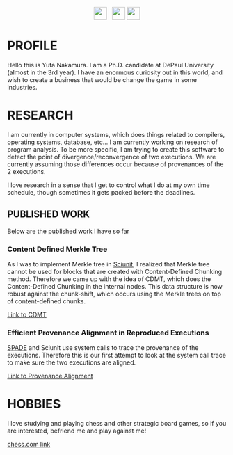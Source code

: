 <p align='center'>
<a href="https://twitter.com/yutanak6"><img height="30" src="https://github.com/WaylonWalker/WaylonWalker/blob/main/icon/twitter.png?raw=true"></a>&nbsp;&nbsp;
<a href="https://www.linkedin.com/in/yuta-nakamura-93b9b778/"><img height="30" src="https://github.com/WaylonWalker/WaylonWalker/blob/main/icon/linkedin.png?raw=true"></a>
<a href="https://www.chess.com/member/nakasan6"><img height="30" src="https://github.com/WaylonWalker/WaylonWalker/blob/main/icon/linkedin.png?raw=true"></a>

</p>

# PROFILE #

Hello this is Yuta Nakamura. I am a Ph.D. candidate at DePaul University (almost in the 3rd year).
I have an enormous curiosity out in this world, and wish to create a business that would be change the game in some industries. 

# RESEARCH #

I am currently in computer systems, which does things related to compilers, operating systems, database, etc... I am currently working on research of program analysis. To be more specific, I am trying to create this software to detect the point of divergence/reconvergence of two executions. We are currently assuming those differences occur because of provenances of the 2 executions. 

I love research in a sense that I get to control what I do at my own time schedule, though sometimes it gets packed before the deadlines. 

## PUBLISHED WORK ##

Below are the published work I have so far

### Content Defined Merkle Tree ###
As I was to implement Merkle tree in [Sciunit](https://sciunit.run/), I realized that Merkle tree cannot be used for blocks that are created with Content-Defined Chunking method. Therefore we came up with the idea of CDMT, which does the Content-Defined Chunking in the internal nodes. This data structure is now robust against the chunk-shift, which occurs using the Merkle trees on top of content-defined chunks. 

[Link to CDMT](https://arxiv.org/abs/2104.02158#:~:text=Containerization%20simplifies%20the%20sharing%20and,push%20and%20pull%20container%20images.)

### Efficient Provenance Alignment in Reproduced Executions ###
[SPADE](https://github.com/ashish-gehani/SPADE) and Sciunit use system calls to trace the provenance of the executions. Therefore this is our first attempt to look at the system call trace to make sure the two executions are aligned. 

[Link to Provenance Alignment](https://www.usenix.org/conference/tapp2020/presentation/nakamura)

# HOBBIES #

I love studying and playing chess and other strategic board games, so if you are interested, befriend me and play against me! 

[chess.com link](https://www.chess.com/member/nakasan6)


